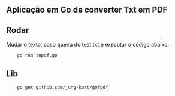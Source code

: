 ## Aplicação em Go de converter Txt em PDF

## Rodar
Mudar o texto, caso queira do test.txt e executar o código abaixo:

```
    go run topdf.go
```

## Lib

```
    go get github.com/jung-kurt/gofpdf
```

